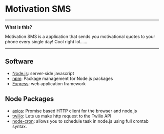 # Motivation SMS


----

**What is this?** 

Motivation SMS is a application that sends you motivational quotes to your phone every single day! Cool right lol......

---


## Software

* [Node.js][]: server-side javascript
* [npm][]: Package management for Node.js packages
* [Express][]: web application framework


## Node Packages 

* [axios][]: Promise based HTTP client for the browser and node.js
* [twilio][]: Lets us make http request to the Twilio API
* [node-cron][]: allows you to schedule task in node.js using full crontab syntax.



[axios]: https://github.com/axios/axios
[twilio]: https://www.twilio.com/docs/libraries/node
[node-cron]: https://github.com/node-cron/node-cron
[Node.js]: http://nodejs.org/
[npm]: https://npmjs.org/
[Express]: http://expressjs.com/